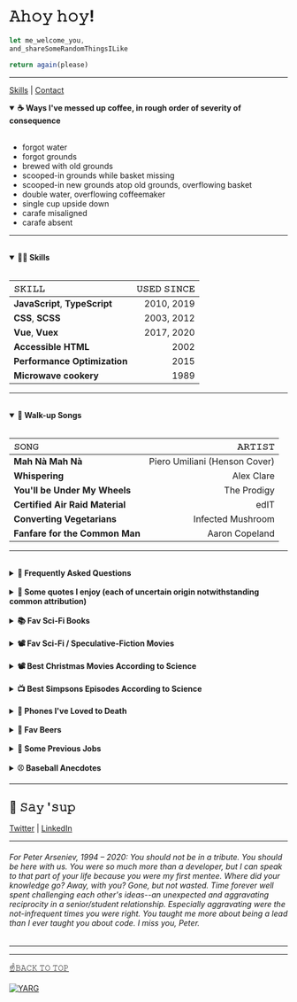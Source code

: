 [1]: #jbatesTop

<h1 id="jBatesTop">𝙰𝚑𝚘𝚢 𝚑𝚘𝚢!</h1>

```javascript
let me_welcome_you,
and_shareSomeRandomThingsILike

return again(please)
```

<hr>

[Skills](#skills) | [Contact](#contact)

<details id="" open>
	<summary>
		<strong>☕ Ways I've messed up coffee, in rough order of severity of consequence</strong>
	</summary>
	<span><br>

* forgot water
* forgot grounds
* brewed with old grounds
* scooped-in grounds while basket missing
* scooped-in new grounds atop old grounds, overflowing basket
* double water, overflowing coffeemaker
* single cup upside down
* carafe misaligned
* carafe absent

<hr>
</span>
</details>


<br />

<details id="skills" open>
	<summary><strong>🧑‍💻 Skills</strong></summary>
<span>
<br />

| 𝚂𝙺𝙸𝙻𝙻                           | 𝚄𝚂𝙴𝙳 𝚂𝙸𝙽𝙲𝙴          |
| :--- | ---: |
| **JavaScript**, **TypeScript** | 2010, 2019          |
| **CSS**, **SCSS**                    | 2003, 2012     | 
| **Vue**, **Vuex** | 2017, 2020    | 
| **Accessible HTML**                    | 2002         | 
| **Performance Optimization**                    | 2015         |
| **Microwave cookery**                    | 1989         |




<hr>

</span>

</details>

<br />


<details id="" open>
	<summary>
		<strong> 🎵 Walk-up Songs</strong>
	</summary>
	<span><br />

| 𝚂𝙾𝙽𝙶                           | 𝙰𝚁𝚃𝙸𝚂𝚃               |
| :--- | ---: |
| **Mah Nà Mah Nà**                    | Piero Umiliani (Henson Cover)          | 
| **Whispering**                    | Alex Clare          | 
| **You'll be Under My Wheels**                    | The Prodigy         | 
| **Certified Air Raid Material**                    | edIT         | 
| **Converting Vegetarians**                    | Infected Mushroom         | 
| **Fanfare for the Common Man**                    | Aaron Copeland         | 



<hr>

</span>
</details>

<br />

<details id="">
	<summary>
		<strong>🤔 Frequently Asked Questions</strong>
	</summary>
	<span><br />
	
<ul>
<li><q>Where is my phone?</q></li>
<li><q>Have I had this beer before?</q></li>
<li><q>Henry, what do we do when we're sad and mad?</q></li>
<li><q>What should we have for a snack?</q></li>
</ul>

<hr>

</span>
</details>

<br />

<details id="">
	<summary>
		<strong>💬 Some quotes I enjoy (each of uncertain origin notwithstanding common
			attribution)</strong>
	</summary>
	<span><br />
	&nbsp;&nbsp;&nbsp;&nbsp; ❝ Despite the high cost of living, it remains popular. ❞<br /><br />
&nbsp;&nbsp;&nbsp;&nbsp; ❝ Outside of a dog, a book is man's best friend. Inside of a dog, it's too dark to read. ❞<br /><br />
&nbsp;&nbsp;&nbsp;&nbsp; ❝ If brute force doesn't work, you're not using enough. ❞<br /><br />
&nbsp;&nbsp;&nbsp;&nbsp; ❝ [Have a good day] Thank you, but I've made other plans. ❞<br /><br />
&nbsp;&nbsp;&nbsp;&nbsp; ❝ When you come to a fork in the road, take it. ❞<br /><br />
&nbsp;&nbsp;&nbsp;&nbsp; ❝ It is like a finger that points to the moon. Don't look at the finger, or you will miss all the heavenly glory. ❞<br />
<hr>

</span>
</details>

<br />

<details id="">
	<summary>
		<strong>📚 Fav Sci-Fi Books</strong>
	</summary>
	<span><br>
		
| 𝚃𝙸𝚃𝙻𝙴                           | 𝙰𝚄𝚃𝙷𝙾𝚁               |
| :--- | ---: |
| *On the Beach*                    | Nevil Shute          | 
| *Level 7*                         | Mordecai Roshwald    |
| *Doomsday Book*                   | Connie Willis        |
| *A Canticle for Leibowitz*        | Walter M. Miller Jr. |
| *Ender's Game*                    | Orson Scott Card     | 
| *Down & Out in the Magic Kingdom* | Cory Doctorow        |    
| *The Naked Sun*                   | Isaac Asimov         |    
| *The Martian Chronicles*          | Ray Bradbury         |        
| *The Sparrow*                     | Mary Doria Russell   |             
| *Emphyrio*                        | Jack Vance           |          
| *The Book of Strange New Things*  | Michel Faber         |             

<hr>
</span>
</details>

<br />

<details id="">
	<summary>
		<strong>📽️ Fav Sci-Fi / Speculative-Fiction Movies</strong>
	</summary>
	<span><br>
		
| 𝚃𝙸𝚃𝙻𝙴 | 𝚂𝚄𝙱𝙶𝙴𝙽𝚁𝙴(𝚂) |
| :--- | ---: |
| **12 Monkeys** | `Time travel`, `Post-apocalyptic` |
| **History of Future Folk** | `Invasion`, `Comedy`, `Musical` |
| **Attack the Block**    | `Invasion`, `Comedy` |
| **Ex Machina**          | `AI`                               |
| **Sorry to Bother You** | `Dystopic`, `Dark comedy`            |
| **Demolition Man**      | `Human popsicle`, `Comedy, Dystopic` |
| **Ad Astra**            | `Sadstronaut`                      |
| **The Vast of Night**   | `UFOs`, `Retro`                      |
| **Stingray Sam**   | `Musical`, `Western`                      |
| **FAQ About Time Travel**   | `Time travel`, `Comedy`         |
| **Okja**                | `Dark comedy`                      |
| **Empathy, Inc**        | `Body swap`, `Noir`                      |

<hr>

</span>
</details>

<br />

<details id="">
	<summary>
		<strong>📽️ Best Christmas Movies According to Science</strong>
	</summary>
	<span><br />


| 𝚃𝙸𝚃𝙻𝙴                           |  𝚂𝚄𝙱𝙶𝙴𝙽𝚁𝙴(𝚂)               |
| :--- | ---: |
| **Scrooged**                         | `Christmas Carol`    |
| **The Night Before**                    | `Quarter-life crisis`          | 
| **Muppet Christmas Carol**                   | `Christmas Carol`, `Musical`       |
| **Gremlins**        | `Horror`, `Comedy` |
| **Die Hard**                    | `Action`, `Yippee-ki-yay` | 
| **Rare Exports: A Christmas Tale**        | `Horror`, `Fairy tale` |

<hr>

</span>
</details>

<br />

<details id="">
	<summary>
		<strong> 📺 Best Simpsons Episodes According to Science</strong>
	</summary>
	<span><br />

| 𝚃𝙸𝚃𝙻𝙴                           | 𝙴𝙿𝙸𝚂𝙾𝙳𝙴               |
| :--- | ---: |
| **New Kid on the Block**                    | s4e8          | 
| **Rosebud**                         | s5e4    |
| **Last Exit to Springfield**                   | s4e17       |
| **Duffless**        | s4e16 |
| **Whacking Day**                    | s4e20 | 

<hr>

</span>
</details>

<br />

<details id="phones" >
	<summary>
		<strong>📱 Phones I've Loved to Death</strong>
	</summary>
	<span><br />


|                𝙿𝙷𝙾𝙽𝙴           | 𝙲𝙰𝚄𝚂𝙴 𝙾𝙵 𝙳𝙴𝙰𝚃𝙷              |
| :--- | ---: |
| **Nexus 5**                         | Died in my hands on a Bermuda beach  |
| **Moto Atrix**                    |  Bricked  | 
| **Siemens sx66**                   | Died twitching on Haight Street of injuries sustained from its defenestration      |
| **iPhone 4**        | Screen burned by a too loosely hinged desk lamp in a Reykjavík hotel room |
| **Audiovox Thera**                    |  Broke up with girlfriend who then kicked me off her plan. | 

<hr>

</span>
</details>


<br />

<details id="">
	<summary>
		<strong>🍺 Fav Beers</strong>
	</summary>
	<span> <br />

		
| 𝙱𝙴𝙴𝚁                           | 𝚂𝚃𝚈𝙻𝙴               |
| :--- | ---: |
| **Big Wave**, *Kona*                    | `Golden Ale`          | 
| **Citra Mantra**, *Otter Creek*                         | `India Pils Lager`    |
| **SO-LO**, *Goose Island*                         | `Session IPA`    |
| **Lowest Lord**, *Denizens*                   | `ESB`       |
| **Mango Even Keel**, *Ballast Point*        | `Session IPA` |
| **The Chuggernaut**, *Brewer's Art*        | `Kölsch` |
| **Prima Pils**, *Victory*        | `Pilsner` |

<hr>

</span>
</details>

<br />


<details id="">
	<summary><strong>💼 Some Previous Jobs</strong></summary>
	<span> 
<br>
		
- Baseball writer (Giants & A's)
- Newspaper publisher
- Summer dinner theater musical thespian (ok, two weekends of tips for a few summers might not quite qualify as a career)
- Waiter, without the theater part
- Barista
- Spa reservations associate

<hr>
	</span>
</details>

<br />

<details id="">
	<summary><strong>⚾ Baseball Anecdotes</strong></summary>
	<span>
<br>

* David Ortiz once stole my pen.
* Roger Clemens yelled at me in the dugout during an actual game. [expand upon this story]. [add best angry rocket pic]
* Greg Maddux gave me a great answer to a question at his 300th win press conference. [find pic]
* Barry Bonds politely declined to answer a question and that night hit 660. Coincidence?
* Serendipitously saw the MLB debut of childhood teammate when he was announced as LA's reliever. I surprised him right back in the clubhouse!
* At a Chopt in Rosslyn, I saw this guy who looked like Bryce Harper and was wearing a beany and had distinctive mole under his eye--waaaa it WAS Bryce. "Bryce?"
"I'm eating."
It was early in the 2014 season when he was wasting at bats trying to bunt against a shift, and dammit I wanted to say something. But you don't presume to make suggestion to a world-class athlete--especially when starstruck. And, it's true, he was eating--albeit near the plastic utensils in a counter-service high-output lettuce emporium.
So I said the truest thing instead, which was "I watch the game to see you swing." His countenance changed, a modest grin escaped, and he extended his fist for a glorious bump.
That night he tripled with the bases loaded! And, because Bryce, he dove into third--even though he'd just made the (April) game 6-1. On his head-first slide, he tore a ligament in his left thumb. Nats' fans shared his pain, and it was a somber night. Of small relief is that, contrary to the ostensible causality, I bore no part of the responsibility. Bryce, you see, only bats left. He throws, and bumps, right.
* When I was four, we went to a New Britain Red Sox game. A man was signing autographs and my dad said he was a great pitcher--so we waited in line. When we reached the front of the line, the legendary Bob Feller spoke to me. "Get your elbow off the table, kid."
* As a reporter, I was also able to ask questions of Pedro Martinez, Randy Johnson, and yes, even Clemens (who didn't seem to recognize me after his start the next day. The fisherman's hat I wore that day may have helped...).

<hr>
	</span>
</details>


<hr />

<h2 id="contact">👋 𝚂𝚊𝚢 '𝚜𝚞𝚙</h2>
<a href="https://twitter.com/neanderthalian" target="_blank">Twitter</a>
|
<a href="https://www.linkedin.com/in/jeremybatesdc/" target="_blank">LinkedIn</a>

<br />

<hr />


<h6>For Peter Arseniev, 1994 – 2020: You should not be in a tribute. You
	should be here with us. You were so much more than a developer, but I can speak
	to that part of your life because you were my first mentee. Where did your
	knowledge go? Away, with you? Gone, but not wasted. Time forever well spent
	challenging each other's ideas--an unexpected and aggravating reciprocity in a
	senior/student relationship. Especially aggravating were the not-infrequent
	times you were right. You taught me more about being a lead than I ever taught
	you about code. I miss you, Peter.</h6>


<hr>
<hr>


[☝️𝙱𝙰𝙲𝙺 𝚃𝙾 𝚃𝙾𝙿](#jBatesTop)

<a href="#jbatesTop">![YARG](https://via.placeholder.com/150)</a>
